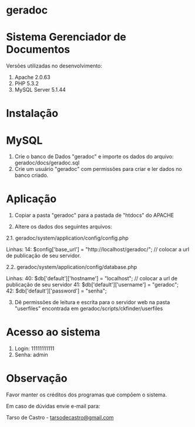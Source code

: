geradoc
=======

Sistema Gerenciador de Documentos
===================================

Versões utilizadas no desenvolvimento:
 
1. Apache 2.0.63
2. PHP 5.3.2
3. MySQL Server 5.1.44


Instalação
===================================


MySQL
===================================

1. Crie o banco de Dados "geradoc" e importe os dados do arquivo: geradoc/docs/geradoc.sql
2. Crie um usuário "geradoc" com permissões para criar e ler dados no banco criado.


Aplicação
===================================

1. Copiar a pasta "geradoc" para a pastada de "htdocs" do APACHE

2. Altere os dados dos seguintes arquivos:

2.1. geradoc/system/application/config/config.php

Linhas:
	14: $config['base_url']	= "http://localhost/geradoc/"; // colocar a url de publicação de seu servidor.


2.2. geradoc/system/application/config/database.php

Linhas:
	40: $db['default']['hostname'] = "localhost"; 	// colocar a url de publicação de seu servidor
	41: $db['default']['username'] = "geradoc";		
	42: $db['default']['password'] = "senha";	
	

3. Dê permissões de leitura e escrita para o servidor web na pasta "userfiles" encontrada em geradoc/scripts/ckfinder/userfiles



Acesso ao sistema
===================================

1. Login: 11111111111
2. Senha: admin


Observação
===================================

Favor manter os créditos dos programas que compõem o sistema.

Em caso de dúvidas envie e-mail para:

Tarso de Castro - tarsodecastro@gmail.com

